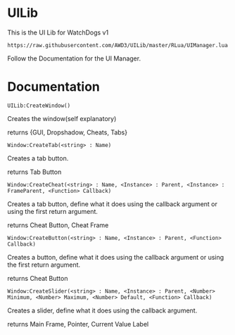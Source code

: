 # UILib
This is the UI Lib for WatchDogs v1
```
https://raw.githubusercontent.com/AWD3/UILib/master/RLua/UIManager.lua
```
Follow the Documentation for the UI Manager.

# Documentation

```
UILib:CreateWindow()
```
Creates the window(self explanatory)

returns {GUI, Dropshadow, Cheats, Tabs}

```
Window:CreateTab(<string> : Name)
```
Creates a tab button.

returns Tab Button

```
Window:CreateCheat(<string> : Name, <Instance> : Parent, <Instance> : FrameParent, <Function> Callback)
```
Creates a tab button, define what it does using the callback argument or using the first return argument.

returns Cheat Button, Cheat Frame

```
Window:CreateButton(<string> : Name, <Instance> : Parent, <Function> Callback)
```
Creates a button, define what it does using the callback argument or using the first return argument.

returns Cheat Button

```
Window:CreateSlider(<string> : Name, <Instance> : Parent, <Number> Minimum, <Number> Maximum, <Number> Default, <Function> Callback)
```
Creates a slider, define what it does using the callback argument.

returns Main Frame, Pointer, Current Value Label
